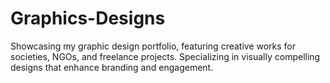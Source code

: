 # Graphics-Designs
Showcasing my graphic design portfolio, featuring creative works for societies, NGOs, and freelance projects. Specializing in visually compelling designs that enhance branding and engagement.
